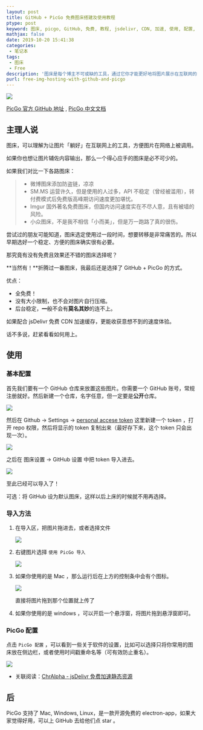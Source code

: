 ```yaml
---
layout: post
title: GitHub + PicGo 免费图床搭建及使用教程
ptype: post
keyword: 图床, picgo, GitHub, 免费, 教程, jsdelivr, CDN, 加速, 使用, 配置, 图, host
mathjax: false
date: 2019-10-20 15:41:38
categories:
 - 笔记本
tags:
 - 图床
 - Free
description: '图床是每个博主不可或缺的工具，通过它你才能更好地将图片展示在互联网的任何地方。如果你还在纠结图床服务，不妨试试 GitHub + PicGo 搭建自己的个人免费图床，稳定、简单、高效！配合 jsDelivr 免费 CDN 加速甚至还可获取意想不到的速度体验，堪比一般付费图床。'
purl: free-img-hosting-with-github-and-picgo
---
```




![](https://cdn.jsdelivr.net/gh/ChrAlpha/imgbag/20191020154650.png)

[PicGo 官方 GitHub 地址](https://github.com/Molunerfinn/PicGo) , [PicGo 中文文档](https://picgo.github.io/PicGo-Doc/zh/) 

## 主理人说

图床，可以理解为让图片「躺好」在互联网上的工具，方便图片在网络上被调用。

如果你也想让图片辅佐内容输出，那么一个得心应手的图床是必不可少的。

如果我们对比一下各路图床：

> - 微博图床添加防盗链，凉凉
> - SM.MS 运营许久，但是使用的人过多，API 不稳定（曾经被滥用），转付费模式后免费版高峰期访问速度更加堪忧。
> - Imgur 国外著名免费图床，但国内访问速度实在不尽人意，且有被墙的风险。
> - 小众图床，不是我不相信「小而美」，但是万一跑路了真的很伤。

尝试过的朋友可能知道，图床选定使用过一段时间，想要转移是非常痛苦的。所以早期选好一个稳定、方便的图床确实很有必要。

那究竟有没有免费且效果还不错的图床选择呢？

**当然有！**折腾过一番图床，我最后还是选择了 GitHub + PicGo 的方式。

优点：

- 全免费！
- 没有大小限制，也不会对图片自行压缩。
- 后台稳定，~~一般~~不会有**莫名其妙**的连不上。

如果配合 jsDelivr 免费 CDN 加速缓存，更能收获意想不到的速度体验。

话不多说，赶紧看看如何用上。

## 使用

### 基本配置

首先我们要有一个 GitHub 仓库来放置这些图片。你需要一个 GitHub 账号，常规注册就好。然后新建一个仓库，名字任意，但一定要是**公开**仓库。

![](https://cdn.jsdelivr.net/gh/ChrAlpha/imgbag/20191020153917.png)

然后在 Github -> Settings -> [personal accese token](https://github.com/settings/tokens) 这里新建一个 token ，打开 repo 权限，然后将显示的 token 复制出来（最好存下来，这个 token 只会出现一次）。

![](https://cdn.jsdelivr.net/gh/ChrAlpha/imgbag/20191020153242.png)

之后在 图床设置 -> GitHub 设置 中把 token 导入进去。

![](https://cdn.jsdelivr.net/gh/ChrAlpha/imgbag/20191020153631.png)

至此已经可以导入了！

可选：将 GitHub 设为默认图床，这样以后上床的时候就不用再选择。

### 导入方法

1. 在导入区，把图片拖进去，或者选择文件

   ![](https://raw.githubusercontent.com/Molunerfinn/test/master/picgo/picgo-2.0.gif)

2. 右键图片选择 `使用 PicGo 导入`

   ![](https://cdn.jsdelivr.net/gh/ChrAlpha/imgbag/20191020161140.png)

3. 如果你使用的是 Mac ，那么运行后在上方的控制条中会有个图标。

   ![](https://user-images.githubusercontent.com/12621342/34242310-b5056510-e655-11e7-8568-60ffd4f71910.gif)

   直接将图片拖到那个位置就上传了

4. 如果你使用的是 windows ，可以开启一个悬浮窗，将图片拖到悬浮窗即可。

### PicGo 配置

点击 `PicGo 配置` ，可以看到一些关于软件的设置，比如可以选择只将你常用的图床放在侧边栏，或者使用时间戳重命名等（可有效防止重名）。

![](https://cdn.jsdelivr.net/gh/ChrAlpha/imgbag/20191020161156.png)

- 关联阅读：[ChrAlpha - jsDelivr 免费加速静态资源](/post/use-jsdelivr-speed-up-static-files-visits/) 

## 后

PicGo 支持了 Mac, Windows, Linux，是一款开源免费的 electron-app，如果大家觉得好用，可以上 GitHub 去给他们点 star 。
